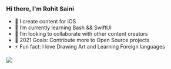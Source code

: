 ### Hi there, I'm Rohit Saini

- 🔭  I create content for iOS
- 🌱  I’m currently learning Bash && SwiftUI
- 👯  I’m looking to collaborate with other content creators
- 🥅  2021 Goals: Contribute more to Open Source projects
- ⚡  Fun fact: I love Drawing Art and Learning Foreign languages

![](https://komarev.com/ghpvc/?username=rohitsainier&color=2874A6&style=flat-square&label=Profile+visitors)




